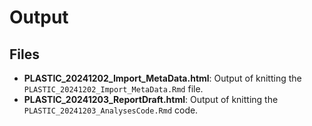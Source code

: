 # Output

## Files

- **PLASTIC_20241202_Import_MetaData.html**: Output of knitting the `PLASTIC_20241202_Import_MetaData.Rmd` file.
- **PLASTIC_20241203_ReportDraft.html**: Output of knitting the `PLASTIC_20241203_AnalysesCode.Rmd` code.
